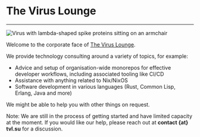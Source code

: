 The Virus Lounge
================

----------------

<img class="tvl-logo" src="https://tvl.fyi/static/tvl-animated.svg"
     alt="Virus with lambda-shaped spike proteins sitting on an armchair">

Welcome to the corporate face of [The Virus Lounge][tvl-fyi].

We provide technology consulting around a variety of topics, for
example:

* Advice and setup of organisation-wide monorepos for effective
  developer workflows, including associated tooling like CI/CD
* Assistance with anything related to Nix/NixOS
* Software development in various languages (Rust, Common Lisp,
  Erlang, Java and more)

We might be able to help you with other things on request.

Note: We are still in the process of getting started and have limited
capacity at the moment. If you would like our help, please reach out
at **contact {at} tvl.su** for a discussion.

[tvl-fyi]: https://tvl.fyi
